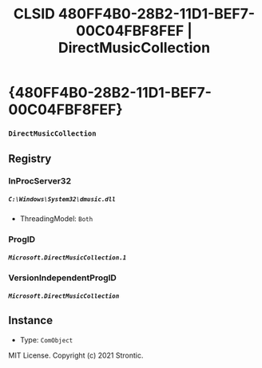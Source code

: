 ﻿---
title: "CLSID 480FF4B0-28B2-11D1-BEF7-00C04FBF8FEF | DirectMusicCollection"
excerpt: What is COM-Object CLSID 480FF4B0-28B2-11D1-BEF7-00C04FBF8FEF?
---

# {480FF4B0-28B2-11D1-BEF7-00C04FBF8FEF}

### `DirectMusicCollection`

## Registry


### InProcServer32

##### `C:\Windows\System32\dmusic.dll`
* ThreadingModel: `Both`

### ProgID

##### `Microsoft.DirectMusicCollection.1`

### VersionIndependentProgID

##### `Microsoft.DirectMusicCollection`

## Instance

* Type: `ComObject`

MIT License. Copyright (c) 2021 Strontic.


